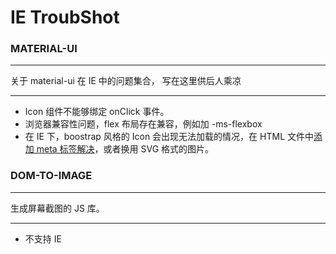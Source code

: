 # IE TroubShot

### MATERIAL-UI

---

关于 material-ui 在 IE 中的问题集合，
写在这里供后人乘凉

---

-   Icon 组件不能够绑定 onClick 事件。
-   浏览器兼容性问题，flex 布局存在兼容，例如加 -ms-flexbox
-   在 IE 下，boostrap 风格的 Icon 会出现无法加载的情况，在 HTML 文件中[添加 meta 标签解决](https://stackoverflow.com/questions/31291414/font-awesome-icon-is-not-appearing-in-ie-11-but-showing-in-other-browsers)，或者换用 SVG 格式的图片。

### DOM-TO-IMAGE

---

生成屏幕截图的 JS 库。

---

-   不支持 IE
